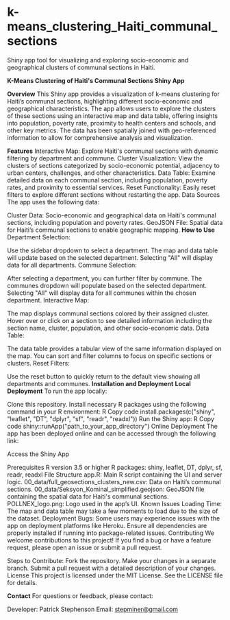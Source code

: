 # k-means_clustering_Haiti_communal_sections
Shiny app tool for visualizing and exploring socio-economic and geographical clusters of communal sections in Haiti.

**K-Means Clustering of Haiti's Communal Sections Shiny App**

**Overview**
This Shiny app provides a visualization of k-means clustering for Haiti’s communal sections, highlighting different socio-economic and geographical characteristics. The app allows users to explore the clusters of these sections using an interactive map and data table, offering insights into population, poverty rate, proximity to health centers and schools, and other key metrics. The data has been spatially joined with geo-referenced information to allow for comprehensive analysis and visualization.

**Features**
Interactive Map: Explore Haiti's communal sections with dynamic filtering by department and commune.
Cluster Visualization: View the clusters of sections categorized by socio-economic potential, adjacency to urban centers, challenges, and other characteristics.
Data Table: Examine detailed data on each communal section, including population, poverty rates, and proximity to essential services.
Reset Functionality: Easily reset filters to explore different sections without restarting the app.
Data Sources
The app uses the following data:

Cluster Data: Socio-economic and geographical data on Haiti's communal sections, including population and poverty rates.
GeoJSON File: Spatial data for Haiti’s communal sections to enable geographic mapping.
**How to Use**
Department Selection:

Use the sidebar dropdown to select a department. The map and data table will update based on the selected department.
Selecting "All" will display data for all departments.
Commune Selection:

After selecting a department, you can further filter by commune. The communes dropdown will populate based on the selected department.
Selecting "All" will display data for all communes within the chosen department.
Interactive Map:

The map displays communal sections colored by their assigned cluster.
Hover over or click on a section to see detailed information including the section name, cluster, population, and other socio-economic data.
Data Table:

The data table provides a tabular view of the same information displayed on the map.
You can sort and filter columns to focus on specific sections or clusters.
Reset Filters:

Use the reset button to quickly return to the default view showing all departments and communes.
**Installation and Deployment**
**Local Deployment**
To run the app locally:

Clone this repository.
Install necessary R packages using the following command in your R environment:
R
Copy code
install.packages(c("shiny", "leaflet", "DT", "dplyr", "sf", "readr", "readxl"))
Run the Shiny app:
R
Copy code
shiny::runApp("path_to_your_app_directory")
Online Deployment
The app has been deployed online and can be accessed through the following link:

Access the Shiny App

Prerequisites
R version 3.5 or higher
R packages: shiny, leaflet, DT, dplyr, sf, readr, readxl
File Structure
app.R: Main R script containing the UI and server logic.
00_data/full_geosections_clusters_new.csv: Data on Haiti’s communal sections.
00_data/Seksyon_Kominal_simplified.geojson: GeoJSON file containing the spatial data for Haiti's communal sections.
POLLNEX_logo.png: Logo used in the app’s UI.
Known Issues
Loading Time: The map and data table may take a few moments to load due to the size of the dataset.
Deployment Bugs: Some users may experience issues with the app on deployment platforms like Heroku. Ensure all dependencies are properly installed if running into package-related issues.
Contributing
We welcome contributions to this project! If you find a bug or have a feature request, please open an issue or submit a pull request.

Steps to Contribute:
Fork the repository.
Make your changes in a separate branch.
Submit a pull request with a detailed description of your changes.
License
This project is licensed under the MIT License. See the LICENSE file for details.

**Contact**
For questions or feedback, please contact:

Developer: Patrick Stephenson
Email: stepminer@gmail.com









